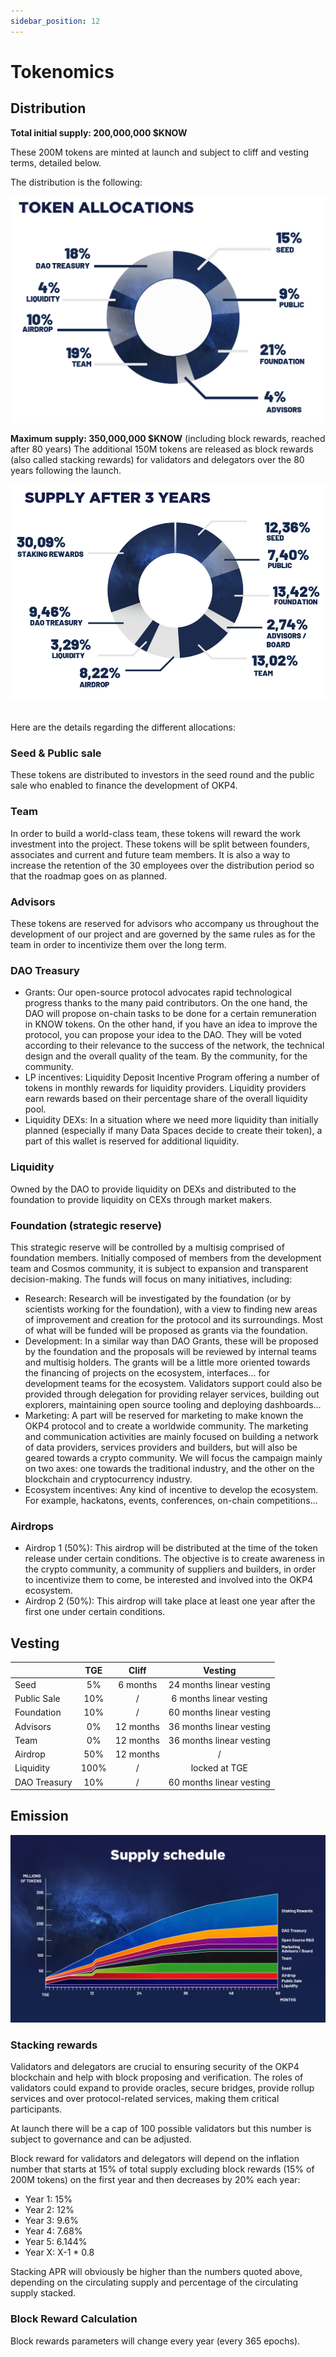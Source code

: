 ```yaml
---
sidebar_position: 12
---
```


# Tokenomics

## Distribution

**Total initial supply: 200,000,000 $KNOW**

These 200M tokens are minted at launch and subject to cliff and vesting terms, detailed below.

The distribution is the following:

![Token Allocation](/img/content/Token-Allocation.png)

**Maximum supply: 350,000,000 $KNOW** (including block rewards, reached after 80 years)
The additional 150M tokens are released as block rewards (also called stacking rewards) for validators and delegators over the 80 years following the launch.

![Supply after 3 years](/img/content/Supply-after-3-years.png)

<br/>
Here are the details regarding the different allocations:

### Seed & Public sale

These tokens are distributed to investors in the seed round and the public sale who enabled to finance the development of OKP4.

### Team

In order to build a world-class team, these tokens will reward the work investment into the project. These tokens will be split between founders, associates and current and future team members. It is also a way to increase the retention of the 30 employees over the distribution period so that the roadmap goes on as planned.

### Advisors

These tokens are reserved for advisors who accompany us throughout the development of our project and are governed by the same rules as for the team in order to incentivize them over the long term.

### DAO Treasury

- Grants: Our open-source protocol advocates rapid technological progress thanks to the many paid contributors. On the one hand, the DAO will propose on-chain tasks to be done for a certain remuneration in KNOW tokens. On the other hand, if you have an idea to improve the protocol, you can propose your idea to the DAO. They will be voted according to their relevance to the success of the network, the technical design and the overall quality of the team. By the community, for the community.
- LP incentives: Liquidity Deposit Incentive Program offering a number of tokens in monthly rewards for liquidity providers. Liquidity providers earn rewards based on their percentage share of the overall liquidity pool.
- Liquidity DEXs: In a situation where we need more liquidity than initially planned (especially if many Data Spaces decide to create their token), a part of this wallet is reserved for additional liquidity.

### Liquidity

Owned by the DAO to provide liquidity on DEXs and distributed to the foundation to provide liquidity on CEXs through market makers.

### Foundation (strategic reserve)

This strategic reserve will be controlled by a multisig comprised of foundation members. Initially composed of members from the development team and Cosmos community, it is subject to expansion and transparent decision-making. The funds will focus on many initiatives, including:

- Research: Research will be investigated by the foundation (or by scientists working for the foundation), with a view to finding new areas of improvement and creation for the protocol and its surroundings. Most of what will be funded will be proposed as grants via the foundation.
- Development: In a similar way than DAO Grants, these will be proposed by the foundation and the proposals will be reviewed by internal teams and multisig holders. The grants will be a little more oriented towards the financing of projects on the ecosystem, interfaces... for development teams for the ecosystem. Validators support could also be provided through delegation for providing relayer services, building out explorers, maintaining open source tooling and deploying dashboards...
- Marketing: A part will be reserved for marketing to make known the OKP4 protocol and to create a worldwide community. The marketing and communication activities are mainly focused on building a network of data providers, services providers and builders, but will also be geared towards a crypto community. We will focus the campaign mainly on two axes: one towards the traditional industry, and the other on the blockchain and cryptocurrency industry.
- Ecosystem incentives: Any kind of incentive to develop the ecosystem. For example, hackatons, events, conferences, on-chain competitions...

### Airdrops

- Airdrop 1 (50%): This airdrop will be distributed at the time of the token release under certain conditions. The objective is to create awareness in the crypto community, a community of suppliers and builders, in order to incentivize them to come, be interested and involved into the OKP4 ecosystem.
- Airdrop 2 (50%): This airdrop will take place at least one year after the first one under certain conditions.

## Vesting

|              |  TGE |   Cliff   |          Vesting         |
|--------------|:----:|:---------:|:------------------------:|
| Seed         |  5%  |  6 months | 24 months linear vesting |
| Public Sale  |  10% |     /     |  6 months linear vesting |
| Foundation   |  10% |     /     | 60 months linear vesting |
| Advisors     |  0%  | 12 months | 36 months linear vesting |
| Team         |  0%  | 12 months | 36 months linear vesting |
| Airdrop      |  50% | 12 months |             /            |
| Liquidity    | 100% |     /     |       locked at TGE      |
| DAO Treasury |  10% |     /     | 60 months linear vesting |

## Emission

![Supply Schedule](/img/content/Supply-schedule.png)

### Stacking rewards

Validators and delegators are crucial to ensuring security of the OKP4 blockchain and help with block proposing and verification.
The roles of validators could expand to provide oracles, secure bridges, provide rollup services and over protocol-related services, making them critical participants.

At launch there will be a cap of 100 possible validators but this number is subject to governance and can be adjusted.

Block reward for validators and delegators will depend on the inflation number that starts at 15% of total supply excluding block rewards (15% of 200M tokens) on the first year and then decreases by 20% each year:

- Year 1: 15%
- Year 2: 12%
- Year 3: 9.6%
- Year 4: 7.68%
- Year 5: 6.144%
- Year X: X-1 * 0.8

Stacking APR will obviously be higher than the numbers quoted above, depending on the circulating supply and percentage of the circulating supply stacked.

### Block Reward Calculation

Block rewards parameters will change every year (every 365 epochs).
